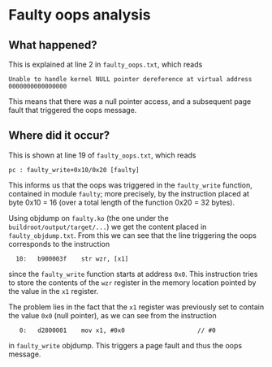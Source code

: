 # Faulty oops analysis

## What happened?
This is explained at line 2 in `faulty_oops.txt`, which reads

`Unable to handle kernel NULL pointer dereference at virtual address 0000000000000000`

This means that there was a null pointer access, and a subsequent page fault that triggered the oops message.

## Where did it occur?
This is shown at line 19 of `faulty_oops.txt`, which reads
```
pc : faulty_write+0x10/0x20 [faulty]
```

This informs us that the oops was triggered in the `faulty_write` function, contained in module `faulty`; more precisely, by the instruction placed at byte 0x10 = 16 (over a total length of the function 0x20 = 32 bytes).

Using objdump on `faulty.ko` (the one under the `buildroot/output/target/...`) we get the content placed in `faulty_objdump.txt`. From this we can see that the line triggering the oops corresponds to the instruction 
```
  10:	b900003f 	str	wzr, [x1]
```
since the `faulty_write` function starts at address `0x0`. This instruction tries to store the contents of the `wzr` register in the memory location pointed by the value in the `x1` register.

The problem lies in the fact that the `x1` register was previously set to contain the value `0x0` (null pointer), as we can see from the instruction
```
   0:	d2800001 	mov	x1, #0x0                   	// #0
```
in `faulty_write` objdump. This triggers a page fault and thus the oops message.




